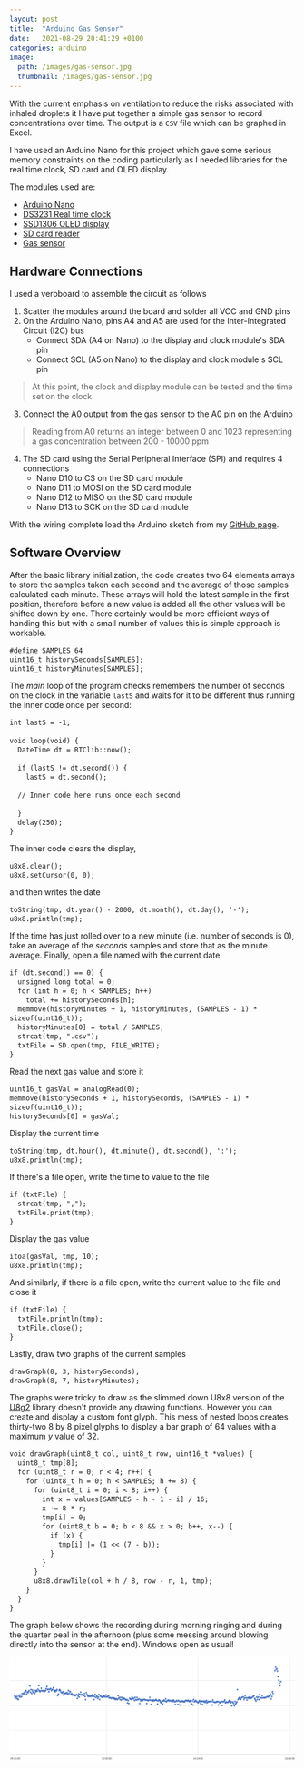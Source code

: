 ```yaml
---
layout: post
title:  "Arduino Gas Sensor"
date:   2021-08-29 20:41:29 +0100
categories: arduino
image:
  path: /images/gas-sensor.jpg
  thumbnail: /images/gas-sensor.jpg
---
```

With the current emphasis on ventilation to reduce the risks associated with inhaled droplets it I have put together a simple gas sensor to record concentrations over time.  The output is a `CSV` file which can be graphed in Excel.

I have used an Arduino Nano for this project which gave some serious memory constraints on the coding particularly as I needed libraries for the real time clock, SD card and OLED display.

The modules used are:
* [Arduino Nano](https://www.amazon.co.uk/dp/B072BMYZ18/ref=cm_sw_em_r_mt_dp_dl_WPWV0XM72DEW1A4HBDGE?_encoding=UTF8&psc=1)
* [DS3231 Real time clock](https://www.amazon.co.uk/dp/B07BRFL7V7/ref=cm_sw_em_r_mt_dp_K5YWV6VZJJRT1D4WF9VJ?_encoding=UTF8&psc=1)
* [SSD1306 OLED display](https://www.amazon.co.uk/dp/B01L9GC470/ref=cm_sw_em_r_mt_dp_QQ8BPJQJP4G62QVRSNS3)
* [SD card reader](https://www.amazon.co.uk/dp/B077MB17JB/ref=cm_sw_em_r_mt_dp_WYZQY0ZZKJRPV83WH8R3)
* [Gas sensor](https://www.amazon.co.uk/dp/B07CYYB82F/ref=cm_sw_em_r_mt_dp_9S4XZ9QD8NBH1V6M7HV5)

## Hardware Connections

I used a veroboard to assemble the circuit as follows
1. Scatter the modules around the board and solder all VCC and GND pins
2. On the Arduino Nano, pins A4 and A5 are used for the Inter-Integrated Circuit (I2C) bus
    * Connect SDA (A4 on Nano) to the display and clock module's SDA pin
    * Connect SCL (A5 on Nano) to the display and clock module's SCL pin

> At this point, the clock and display module can be tested and the time set on the clock.

3. Connect the A0 output from the gas sensor to the A0 pin on the Arduino

> Reading from A0 returns an integer between 0 and 1023 representing a gas concentration between 200 - 10000 ppm

4. The SD card using the Serial Peripheral Interface (SPI) and requires 4 connections
    * Nano D10 to CS on the SD card module
    * Nano D11 to MOSI on the SD card module
    * Nano D12 to MISO on the SD card module
    * Nano D13 to SCK on the SD card module

With the wiring complete load the Arduino sketch from my [GitHub page](https://github.com/mtelvers/Arduino-MQ2/blob/113a2348ce65966b738dc55d9ddace36824ec49f/mq2.ino).

## Software Overview

After the basic library initialization, the code creates two 64 elements arrays to store the samples taken each second and the average of those samples calculated each minute.  These arrays will hold the latest sample in the first position, therefore before a new value is added all the other values will be shifted down by one.  There certainly would be more efficient ways of handing this but with a small number of values this is simple approach is workable.

    #define SAMPLES 64
    uint16_t historySeconds[SAMPLES];
    uint16_t historyMinutes[SAMPLES];

The *main* loop of the program checks remembers the number of seconds on the clock in the variable `lastS` and waits for it to be different thus running the inner code once per second:

    int lastS = -1;

    void loop(void) {
      DateTime dt = RTClib::now();

      if (lastS != dt.second()) {
        lastS = dt.second();

      // Inner code here runs once each second

      }
      delay(250);
    }

The inner code clears the display, 

    u8x8.clear();
    u8x8.setCursor(0, 0);

and then writes the date

    toString(tmp, dt.year() - 2000, dt.month(), dt.day(), '-');
    u8x8.println(tmp);
    
If the time has just rolled over to a new minute (i.e. number of seconds is 0), take an average of the *seconds* samples and store that as the minute average.  Finally, open a file named with the current date.

    if (dt.second() == 0) {
      unsigned long total = 0;
      for (int h = 0; h < SAMPLES; h++)
        total += historySeconds[h];
      memmove(historyMinutes + 1, historyMinutes, (SAMPLES - 1) * sizeof(uint16_t));
      historyMinutes[0] = total / SAMPLES;
      strcat(tmp, ".csv");
      txtFile = SD.open(tmp, FILE_WRITE);
    }
    
Read the next gas value and store it

    uint16_t gasVal = analogRead(0);
    memmove(historySeconds + 1, historySeconds, (SAMPLES - 1) * sizeof(uint16_t));
    historySeconds[0] = gasVal;

Display the current time

    toString(tmp, dt.hour(), dt.minute(), dt.second(), ':');
    u8x8.println(tmp);
    
If there's a file open, write the time to value to the file 

    if (txtFile) {
      strcat(tmp, ",");
      txtFile.print(tmp);
    }

Display the gas value

    itoa(gasVal, tmp, 10);
    u8x8.println(tmp);
    
And similarly, if there is a file open, write the current value to the file and close it

    if (txtFile) {
      txtFile.println(tmp);
      txtFile.close();
    }

Lastly, draw two graphs of the current samples

    drawGraph(8, 3, historySeconds);
    drawGraph(8, 7, historyMinutes);

The graphs were tricky to draw as the slimmed down U8x8 version of the [U8g2](https://github.com/olikraus/u8g2) library doesn't provide any drawing functions.  However you can create and display a custom font glyph.  This mess of nested loops creates thirty-two 8 by 8 pixel glyphs to display a bar graph of 64 values with a maximum *y* value of 32.

    void drawGraph(uint8_t col, uint8_t row, uint16_t *values) {
      uint8_t tmp[8];
      for (uint8_t r = 0; r < 4; r++) {
        for (uint8_t h = 0; h < SAMPLES; h += 8) {
          for (uint8_t i = 0; i < 8; i++) {
            int x = values[SAMPLES - h - 1 - i] / 16;
            x -= 8 * r;
            tmp[i] = 0;
            for (uint8_t b = 0; b < 8 && x > 0; b++, x--) {
              if (x) {
                tmp[i] |= (1 << (7 - b));
              }
            }
          }
          u8x8.drawTile(col + h / 8, row - r, 1, tmp);
        }
      }
    }

The graph below shows the recording during morning ringing and during the quarter peal in the afternoon (plus some messing around blowing directly into the sensor at the end).  Windows open as usual!

![Graph](/images/sample-values-recorded.png)

